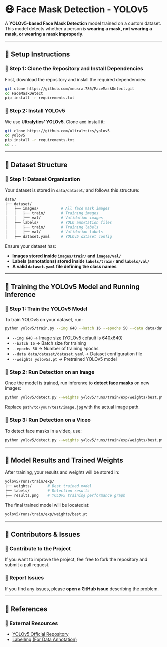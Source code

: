 # 😷 Face Mask Detection - YOLOv5  
A **YOLOv5-based Face Mask Detection** model trained on a custom dataset. This model detects whether a person is **wearing a mask, not wearing a mask, or wearing a mask improperly**.

---

## 📌 Setup Instructions

### 🔹 Step 1: Clone the Repository and Install Dependencies
First, download the repository and install the required dependencies:
```bash
git clone https://github.com/mnusrat786/FaceMaskDetect.git
cd FaceMaskDetect
pip install -r requirements.txt
```

### 🔹 Step 2: Install YOLOv5
We use **Ultralytics' YOLOv5**. Clone and install it:
```bash
git clone https://github.com/ultralytics/yolov5
cd yolov5
pip install -r requirements.txt
cd ..
```

---

## 📌 Dataset Structure

### 🔹 Step 1: Dataset Organization
Your dataset is stored in `data/dataset/` and follows this structure:
```bash
data/
├── dataset/
│   ├── images/          # All face mask images
│   │   ├── train/       # Training images
│   │   ├── val/         # Validation images
│   ├── labels/          # YOLO annotation files
│   │   ├── train/       # Training labels
│   │   ├── val/         # Validation labels
│   ├── dataset.yaml     # YOLOv5 dataset config
```

Ensure your dataset has:
- **Images stored inside `images/train/` and `images/val/`**
- **Labels (annotations) stored inside `labels/train/` and `labels/val/`**
- **A valid `dataset.yaml` file defining the class names**

---

## 📌 Training the YOLOv5 Model and Running Inference

### 🔹 Step 1: Train the YOLOv5 Model
To train YOLOv5 on your dataset, run:
```bash
python yolov5/train.py --img 640 --batch 16 --epochs 50 --data data/dataset/dataset.yaml --weights yolov5s.pt
```
- `--img 640` → Image size (YOLOv5 default is 640x640)  
- `--batch 16` → Batch size for training  
- `--epochs 50` → Number of training epochs  
- `--data data/dataset/dataset.yaml` → Dataset configuration file  
- `--weights yolov5s.pt` → Pretrained YOLOv5 model  

### 🔹 Step 2: Run Detection on an Image
Once the model is trained, run inference to **detect face masks** on new images:
```bash
python yolov5/detect.py --weights yolov5/runs/train/exp/weights/best.pt --source path/to/your/test/image.jpg
```
Replace `path/to/your/test/image.jpg` with the actual image path.

### 🔹 Step 3: Run Detection on a Video
To detect face masks in a video, use:
```bash
python yolov5/detect.py --weights yolov5/runs/train/exp/weights/best.pt --source path/to/your/video.mp4
```

---

## 📌 Model Results and Trained Weights

After training, your results and weights will be stored in:
```bash
yolov5/runs/train/exp/
├── weights/       # Best trained model
├── labels/        # Detection results
├── results.png    # YOLOv5 training performance graph
```

The final trained model will be located at:
```bash
yolov5/runs/train/exp/weights/best.pt
```

---

## 📌 Contributors & Issues

### 🔹 Contribute to the Project
If you want to improve the project, feel free to fork the repository and submit a pull request.

### 🔹 Report Issues
If you find any issues, please **open a GitHub issue** describing the problem.

---

## 📌 References

### 🔹 External Resources
- [YOLOv5 Official Repository](https://github.com/ultralytics/yolov5)  
- [LabelImg (For Data Annotation)](https://github.com/heartexlabs/labelImg)  
